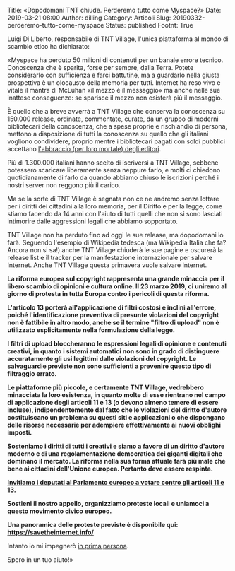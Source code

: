Title: «Dopodomani TNT chiude. Perderemo tutto come Myspace?»
Date: 2019-03-21 08:00
Author: dilling
Category: Articoli
Slug: 20190332-perderemo-tutto-come-myspace
Status: published
Footnt: True


Luigi Di Liberto, responsabile di TNT Village, l'unica piattaforma al mondo di scambio etico ha dichiarato:

<quote>
«Myspace ha perduto 50 milioni di contenuti per un banale errore tecnico. Conoscenza che è sparita, forse per sempre, dalla Terra. Potete considerarlo con sufficienza e farci battutine, ma a guardarlo nella giusta prospettiva è un olocausto della memoria per tutti. Internet ha reso vivo e vitale il mantra di McLuhan «il mezzo è il messaggio» ma anche nelle sue inattese conseguenze: se sparisce il mezzo non esisterà più il messaggio.

È quello che a breve avverrà a TNT Village che conserva la conoscenza su 150.000 release, ordinate, commentate, curate, da un gruppo di moderni bibliotecari della conoscenza, che a spese proprie e rischiandio di persona, mettono a disposizione di tutti la conoscenza su quello che gli italiani vogliono condividere, proprio mentre i bibliotecari pagati con soldi pubblici accettano [l'abbraccio (per loro mortale) degli editori](http://aibnotizie.aib.it/tra-prendere-o-lasciare-noi-preferiamo-prendere-sulla-direttiva-diritto-dautore-nel-mercato-unico-digitale/). 

Più di 1.300.000 italiani hanno scelto di iscriversi a TNT Village, sebbene potessero scaricare liberamente senza neppure farlo, e molti ci chiedono quotidianamente di farlo da quando abbiamo chiuso le iscrizioni perché i nostri server non reggono più il carico.

Ma se la sorte di TNT Village è segnata non ce ne andremo senza lottare per i diritti dei cittadini alla loro memoria, per il Diritto e per la legge, come stiamo facendo da 14 anni con l'aiuto di tutti quelli che non si sono lasciati intimorire dalle aggressioni legali che abbiamo sopportato.

TNT Village non ha perduto fino ad oggi le sue release, ma dopodomani lo farà. Seguendo l'esempio di Wikipedia tedesca (ma Wikipedia Italia che fa? Ancora non si sa!) anche TNT Village chiuderà le sue pagine e oscurerà la release list e il tracker per la manifestazione internazionale per salvare Internet. Anche TNT Village questa primavera vuole salvare Internet.

<strong>La riforma europea sul copyright rappresenta una grande minaccia per il libero scambio di opinioni e cultura online. Il 23 marzo 2019, ci uniremo al giorno di protesta in tutta Europa contro i pericoli di questa riforma.

L'articolo 13 porterà all'applicazione di filtri costosi e inclini all'errore, poiché l'identificazione preventiva di presunte violazioni del copyright non è fattibile in altro modo, anche se il termine "filtro di upload" non è utilizzato esplicitamente nella formulazione della legge.

I filtri di upload bloccheranno le espressioni legali di opinione e contenuti creativi, in quanto i sistemi automatici non sono in grado di distinguere accuratamente gli usi legittimi dalle violazioni del copyright. Le salvaguardie previste non sono sufficienti a prevenire questo tipo di filtraggio errato.

Le piattaforme più piccole, e certamente TNT Village, vedrebbero minacciata la loro esistenza, in quanto molte di esse rientrano nel campo di applicazione degli articoli 11 e 13 (o devono almeno temere di essere incluse), indipendentemente dal fatto che le violazioni del diritto d'autore costituiscano un problema su questi siti e applicazioni o che dispongano delle risorse necessarie per adempiere effettivamente ai nuovi obblighi imposti.

Sosteniamo i diritti di tutti i creativi e siamo a favore di un diritto d'autore moderno e di una regolamentazione democratica dei giganti digitali che dominano il mercato. La riforma nella sua forma attuale farà più male che bene ai cittadini dell'Unione europea. Pertanto deve essere respinta.

[Invitiamo i deputati al Parlamento europeo a votare contro gli articoli 11 e 13. ](https://m.tntcity.org/articolo-13-elenco-parlamentari-2019)

Sostieni il nostro appello, organizziamo proteste locali e uniamoci a questo movimento civico europeo.

Una panoramica delle proteste previste è disponibile qui: https://savetheinternet.info/</strong>

Intanto io mi impegnerò [in prima persona](https://m.tntcity.org/lettera-di-luigi-di-liberto).

Spero in un tuo aiuto!»
</quote>


<script src="//m.tntcity.org/focus/1.js" type="text/javascript" charset="utf-8" async="async"></script>
